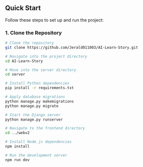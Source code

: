 ## Quick Start

Follow these steps to set up and run the project:

### 1. Clone the Repository
```bash
# Clone the repository
git clone https://github.com/Jerald011003/AI-Learn-Story.git

# Navigate into the project directory
cd AI-Learn-Story

# Move into the server directory
cd server

# Install Python dependencies
pip install -r requirements.txt

# Apply database migrations
python manage.py makemigrations
python manage.py migrate

# Start the Django server
python manage.py runserver

# Navigate to the frontend directory
cd ../webv2

# Install Node.js dependencies
npm install

# Run the development server
npm run dev
